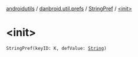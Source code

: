 [androidutils](../../index.md) / [danbroid.util.prefs](../index.md) / [StringPref](index.md) / [&lt;init&gt;](./-init-.md)

# &lt;init&gt;

`StringPref(keyID: K, defValue: `[`String`](https://kotlinlang.org/api/latest/jvm/stdlib/kotlin/-string/index.html)`)`